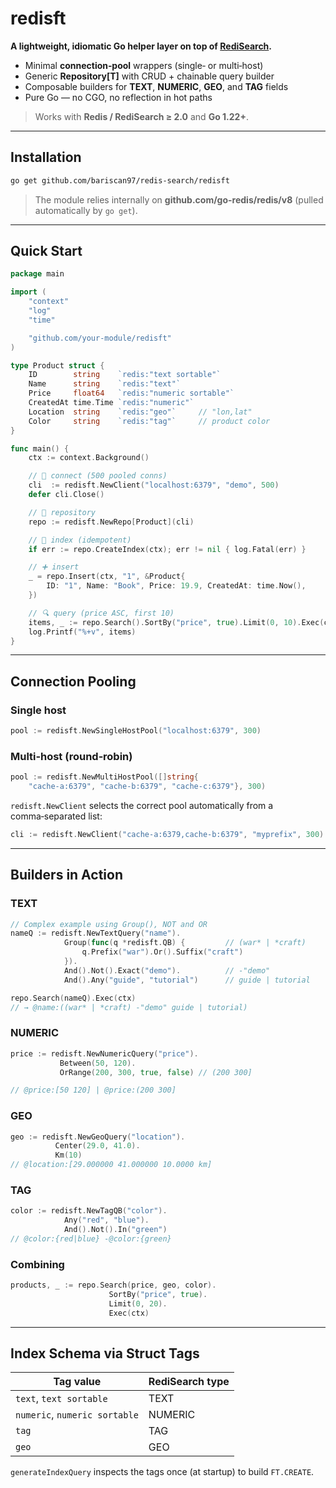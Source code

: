 # redisft

**A lightweight, idiomatic Go helper layer on top of [RediSearch](https://oss.redis.com/redisearch/).**

- Minimal **connection‑pool** wrappers (single‑ or multi‑host)
- Generic **Repository[T]** with CRUD + chainable query builder
- Composable builders for **TEXT**, **NUMERIC**, **GEO**, and **TAG** fields
- Pure Go — no CGO, no reflection in hot paths

> Works with **Redis / RediSearch ≥ 2.0** and **Go 1.22+**.

---

## Installation

```bash
go get github.com/bariscan97/redis-search/redisft
```

> The module relies internally on **github.com/go-redis/redis/v8** (pulled automatically by `go get`).

---

## Quick Start

```go
package main

import (
    "context"
    "log"
    "time"

    "github.com/your‑module/redisft"
)

type Product struct {
    ID        string    `redis:"text sortable"`
    Name      string    `redis:"text"`
    Price     float64   `redis:"numeric sortable"`
    CreatedAt time.Time `redis:"numeric"`
    Location  string    `redis:"geo"`     // "lon,lat"
    Color     string    `redis:"tag"`     // product color
}

func main() {
    ctx := context.Background()

    // 🔌 connect (500 pooled conns)
    cli  := redisft.NewClient("localhost:6379", "demo", 500)
    defer cli.Close()

    // 💾 repository
    repo := redisft.NewRepo[Product](cli)

    // 🔧 index (idempotent)
    if err := repo.CreateIndex(ctx); err != nil { log.Fatal(err) }

    // ➕ insert
    _ = repo.Insert(ctx, "1", &Product{
        ID: "1", Name: "Book", Price: 19.9, CreatedAt: time.Now(),
    })

    // 🔍 query (price ASC, first 10)
    items, _ := repo.Search().SortBy("price", true).Limit(0, 10).Exec(ctx)
    log.Printf("%+v", items)
}
```

---

## Connection Pooling

### Single host

```go
pool := redisft.NewSingleHostPool("localhost:6379", 300)
```

### Multi‑host (round‑robin)

```go
pool := redisft.NewMultiHostPool([]string{
    "cache‑a:6379", "cache‑b:6379", "cache‑c:6379"}, 300)
```

`redisft.NewClient` selects the correct pool automatically from a comma‑separated list:

```go
cli := redisft.NewClient("cache‑a:6379,cache‑b:6379", "myprefix", 300)
```

---

## Builders in Action

### TEXT

```go
// Complex example using Group(), NOT and OR
nameQ := redisft.NewTextQuery("name").
            Group(func(q *redisft.QB) {         // (war* | *craft)
                q.Prefix("war").Or().Suffix("craft")
            }).
            And().Not().Exact("demo").          // -"demo"
            And().Any("guide", "tutorial")      // guide | tutorial

repo.Search(nameQ).Exec(ctx)
// → @name:((war* | *craft) -"demo" guide | tutorial)
```

### NUMERIC

```go
price := redisft.NewNumericQuery("price").
           Between(50, 120).
           OrRange(200, 300, true, false) // (200 300]

// @price:[50 120] | @price:(200 300]
```

### GEO

```go
geo := redisft.NewGeoQuery("location").
          Center(29.0, 41.0).
          Km(10)
// @location:[29.000000 41.000000 10.0000 km]
```

### TAG

```go
color := redisft.NewTagQB("color").
            Any("red", "blue").
            And().Not().In("green")
// @color:{red|blue} -@color:{green}
```

### Combining

```go
products, _ := repo.Search(price, geo, color).
                      SortBy("price", true).
                      Limit(0, 20).
                      Exec(ctx)
```

---

## Index Schema via Struct Tags

| Tag value              | RediSearch type |
|------------------------|-----------------|
| `text`, `text sortable`| TEXT            |
| `numeric`, `numeric sortable` | NUMERIC |
| `tag`                  | TAG             |
| `geo`                  | GEO             |

`generateIndexQuery` inspects the tags once (at startup) to build `FT.CREATE`.






